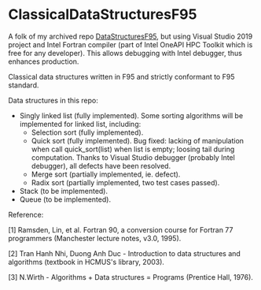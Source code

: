 # ClassicalDataStructuresF95
A folk of my archived repo [DataStructuresF95](https://github.com/truongd8593/DataStructuresF95), but using Visual Studio 2019 project and Intel Fortran compiler (part of Intel OneAPI HPC Toolkit which is free for any developer). This allows debugging with Intel debugger, thus enhances production.

Classical data structures written in F95 and strictly conformant to F95 standard. 

Data structures in this repo:

- Singly linked list (fully implemented). Some sorting algorithms will be implemented for linked list, including:
  + Selection sort (fully implemented).
  + Quick sort (fully implemented). Bug fixed: lacking of manipulation when call quick_sort(list) when list is empty; loosing tail during computation. Thanks to Visual Studio debugger (probably Intel debugger), all defects have been resolved.
  + Merge sort (partially implemented, ie. defect).
  + Radix sort (partially implemented, two test cases passed).
- Stack (to be implemented).
- Queue (to be implemented).

Reference:

[1] Ramsden, Lin, et al. Fortran 90, a conversion course for Fortran 77 programmers (Manchester lecture notes, v3.0, 1995).

[2] Tran Hanh Nhi, Duong Anh Duc - Introduction to data structures and algorithms (textbook in HCMUS's library, 2003).

[3] N.Wirth - Algorithms + Data structures = Programs (Prentice Hall, 1976).
